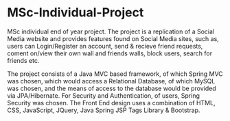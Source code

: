 # MSc-Individual-Project
MSc individual end of year project.  The project is a replication of a Social Media website and provides features found on Social Media sites, such as, users can Login/Register an account, send & recieve friend requests, coment on/view their own wall and friends walls, block users, search for friends etc.  

The project consists of a Java MVC based framework, of which Spring MVC was chosen, which would access a Relational Database, of which MySQL was chosen, and the means of access to the database would be provided via JPA/Hibernate. For Security
and Authentication, of users, Spring Security was chosen.  The Front End design uses a combination of HTML, CSS, JavaScript, JQuery, Java Spring JSP Tags Library & Bootstrap.
